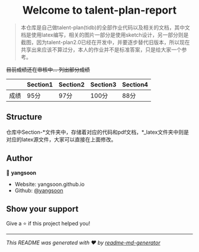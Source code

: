 <h1 align="center">Welcome to talent-plan-report</h1>
<p>
</p>

> 本仓库是自己做talent-plan(tidb)的全部作业代码以及相关的文档，其中文档是使用latex编写，相关的图片一部分是使用sketch设计，另一部分则是截图，因为talent-plan2.0已经在开发中，并要逐步替代旧版本，所以现在共享出来应该不算过分，本人的作业并不是标准答案，只是给大家一个参考。

<del>目前成绩还在审核中... 列出部分成绩</del>

|      | Section1 | Section2 | Section3 | Section4 |
| ---- | -------- | -------- | -------- | -------- |
| 成绩 | 95分     | 97分     | 100分    | 88分   |

## Structure

仓库中Section-\*文件夹中，存储着对应的代码和pdf文档，\*_latex文件夹中则是对应的latex源文件，大家可以直接在上面修改。

## Author

👤 **yangsoon**

* Website: yangsoon.github.io
* Github: [@yangsoon](https://github.com/yangsoon)

## Show your support

Give a ⭐️ if this project helped you!

***
_This README was generated with ❤️ by [readme-md-generator](https://github.com/kefranabg/readme-md-generator)_
